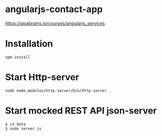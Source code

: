# angularjs-contact-app
https://javabrains.io/courses/angularjs_services

# Installation
```
npm install
```

# Start Http-server
```
node node_modules/http-server/bin/http-server .
```

# Start mocked REST API json-server
```
$ cd data
$ node server.js
```
